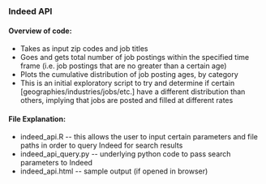 
### Indeed API

#### Overview of code:
* Takes as input zip codes and job titles
* Goes and gets total number of job postings within the specified time frame (i.e. job postings that are no greater than a certain age)
* Plots the cumulative distribution of job posting ages, by category
* This is an initial exploratory script to try and determine if certain [geographies/industries/jobs/etc.] have a different distribution than others, implying that jobs are posted and filled at different rates

#### File Explanation:
* indeed_api.R -- this allows the user to input certain parameters and file paths in order to query Indeed for search results
* indeed_api_query.py -- underlying python code to pass search parameters to Indeed 
* indeed_api.html -- sample output (if opened in browser)

